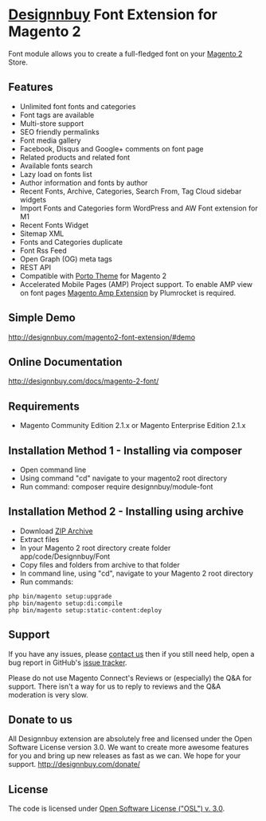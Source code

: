 # [Designnbuy](http://designnbuy.com/) Font Extension for Magento 2

Font module allows you to create a full-fledged font on your [Magento 2](http://magento.com/) Store.

## Features
  * Unlimited font fonts and categories
  * Font tags are available
  * Multi-store support
  * SEO friendly permalinks
  * Font media gallery
  * Facebook, Disqus and Google+ comments on font page
  * Related products and related font
  * Available fonts search
  * Lazy load on fonts list
  * Author information and fonts by author
  * Recent Fonts, Archive, Categories, Search From, Tag Cloud sidebar widgets
  * Import Fonts and Categories form WordPress and AW Font extension for M1
  * Recent Fonts Widget
  * Sitemap XML
  * Fonts and Categories duplicate
  * Font Rss Feed
  * Open Graph (OG) meta tags
  * REST API  
  * Compatible with [Porto Theme](https://themeforest.net/item/porto-ultimate-responsive-magento-theme/9725864?ref=designnbuy) for Magento 2
  * Accelerated Mobile Pages (AMP) Project support. To enable AMP view on font pages [Magento Amp Extension](http://designnbuy.com/accelerated-mobile-pages/) by Plumrocket is required.

## Simple Demo
http://designnbuy.com/magento2-font-extension/#demo

## Online Documentation
http://designnbuy.com/docs/magento-2-font/

## Requirements
  * Magento Community Edition 2.1.x or Magento Enterprise Edition 2.1.x

## Installation Method 1 - Installing via composer
  * Open command line
  * Using command "cd" navigate to your magento2 root directory
  * Run command: composer require designnbuy/module-font

  

## Installation Method 2 - Installing using archive
  * Download [ZIP Archive](https://github.com/designnbuy/module-font/archive/master.zip)
  * Extract files
  * In your Magento 2 root directory create folder app/code/Designnbuy/Font
  * Copy files and folders from archive to that folder
  * In command line, using "cd", navigate to your Magento 2 root directory
  * Run commands:
```
php bin/magento setup:upgrade
php bin/magento setup:di:compile
php bin/magento setup:static-content:deploy
```

## Support
If you have any issues, please [contact us](mailto:support@designnbuy.com)
then if you still need help, open a bug report in GitHub's
[issue tracker](https://github.com/designnbuy/module-font/issues).

Please do not use Magento Connect's Reviews or (especially) the Q&A for support.
There isn't a way for us to reply to reviews and the Q&A moderation is very slow.

## Donate to us
All Designnbuy extension are absolutely free and licensed under the Open Software License version 3.0. We want to create more awesome features for you and bring up new releases as fast as we can. We hope for your support.
http://designnbuy.com/donate/

## License
The code is licensed under [Open Software License ("OSL") v. 3.0](http://opensource.org/licenses/osl-3.0.php).
